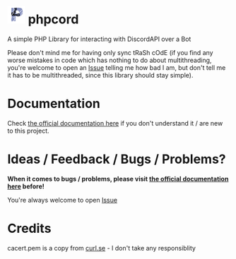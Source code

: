 # <img src="icon.png" width="40" height="40"> phpcord
A simple PHP Library for interacting with DiscordAPI over a Bot

Please don't mind me for having only sync tRaSh cOdE (if you find any worse mistakes in code which has nothing to do about multithreading, you're welcome to open an <a href="https://github.com/HimmelKreis4865/phpcord/issues/new">Issue</a> telling me how bad I am, but don't tell me it has to be multithreaded, since this library should stay simple).

# Documentation
Check <a href="https://app.gitbook.com/@himmelkreis4865/s/phpcord/">the official documentation here</a> if you don't understand it / are new to this project.

# Ideas / Feedback / Bugs / Problems? 
**When it comes to bugs / problems, please visit <a href="https://app.gitbook.com/@himmelkreis4865/s/phpcord/">the official documentation here</a> before!**

You're always welcome to open <a href="https://github.com/HimmelKreis4865/phpcord/issues/new">Issue</a>

# Credits
cacert.pem is a copy from <a href="https://curl.se/docs/caextract.html">curl.se</a> - I don't take any responsiblity 
